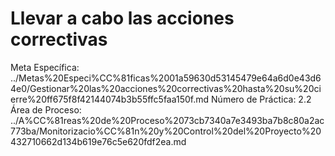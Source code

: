 # Llevar a cabo las acciones correctivas

Meta Específica: ../Metas%20Especi%CC%81ficas%2001a59630d53145479e64a6d0e43d64e0/Gestionar%20las%20acciones%20correctivas%20hasta%20su%20cierre%20ff675f8f42144074b3b55ffc5faa150f.md
Número de Práctica: 2.2
Área de Proceso: ../A%CC%81reas%20de%20Proceso%2073cb7340a7e3493ba7b8c80a2ac773ba/Monitorizacio%CC%81n%20y%20Control%20del%20Proyecto%20432710662d134b619e76c5e620fdf2ea.md